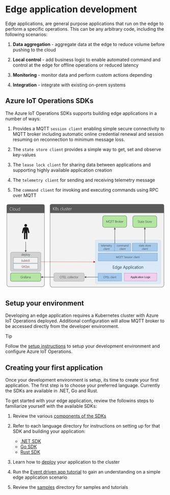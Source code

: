 # Edge application development

Edge applications, are general purpose applications that run on the edge to perform a specific operations. This can be any arbitrary code, including the following scenarios:

1. **Data aggregation** - aggregate data at the edge to reduce volume before pushing to the cloud

1. **Local control** - add business logic to enable automated command and control at the edge for offline operations or reduced latency

1. **Monitoring** - monitor data and perform custom actions depending

1. **Integration** - integrate with existing on-prem systems

## Azure IoT Operations SDKs

The Azure IoT Operations SDKs supports building edge applications in a number of ways:

1. Provides a MQTT `session client` enabling simple secure connectivity to MQTT broker including automatic online credential renewal and session resuming on reconnection to minimum message loss.

1. The `state store client` provides a simple way to get, set and observe key-values

1. The `lease lock client` for sharing data between applications and supporting highly available application creation

1. The `telemetry client` for sending and receiving telemetry message

1. The `command client` for invoking and executing commands using RPC over MQTT

![edge application components](images/edge-applications.png)

## Setup your environment

Developing an edge application requires a Kubernetes cluster with Azure IoT Operations deployed. Additional configuration will allow MQTT broker to be accessed directly from the developer environment.

> [!TIP]
> Follow the [setup instructions](/doc/setup.md) to setup your development environment and configure Azure IoT Operations.

## Creating your first application

Once your development environment is setup, its time to create your first application. The first step is to choose your preferred language. Currently the SDKs are available in .NET, Go and Rust.

To get started with your edge application, review the followins steps to familiarize yourself with the available SDKs:

1. Review the various [components of the SDKs](/doc/components.md)

1. Refer to each language directory for instructions on setting up for that SDK and building your application:

   * [.NET SDK](/dotnet)
   * [Go SDK](/go)
   * [Rust SDK](/rust)

1. Learn how to [deploy](./deploy.md) your application to the cluster

1. Run the [Event driven app tutorial](/dotnet/tutorials/EventDrivenApp/) to gain an understanding on a simple edge application scenario

1. Review the [samples](/samples) directory for samples and tutorials
